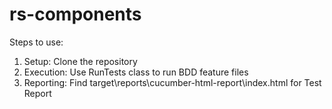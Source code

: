# rs-components
Steps to use:
1. Setup: Clone the repository
2. Execution: Use RunTests class to run BDD feature files
3. Reporting: Find target\reports\cucumber-html-report\index.html for Test Report


